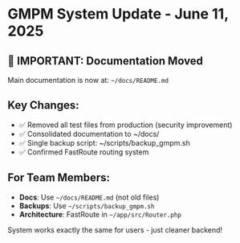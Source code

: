 # GMPM System Update - June 11, 2025

## 📍 IMPORTANT: Documentation Moved
Main documentation is now at: `~/docs/README.md`

## Key Changes:
- ✅ Removed all test files from production (security improvement)
- ✅ Consolidated documentation to ~/docs/
- ✅ Single backup script: ~/scripts/backup_gmpm.sh  
- ✅ Confirmed FastRoute routing system

## For Team Members:
- **Docs**: Use `~/docs/README.md` (not old files)
- **Backups**: Use `~/scripts/backup_gmpm.sh`
- **Architecture**: FastRoute in `~/app/src/Router.php`

System works exactly the same for users - just cleaner backend!
